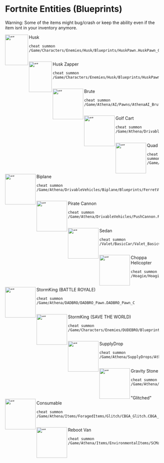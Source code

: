 # Fortnite Entities (Blueprints)

Warning: Some of the items might bug/crash or keep the ability even if the item isnt in your inventory anymore.


<img align="left" src="https://static.wikia.nocookie.net/fortnite/images/f/f2/Husk_-_A.I_-_Fortnite.png" alt= “” width="75" height="100"> Husk

```
cheat summon /Game/Characters/Enemies/Husk/Blueprints/HuskPawn.HuskPawn_C
```
##

<img align="left" src="https://static.wikia.nocookie.net/fortnite/images/c/c7/Zapper_Husk_-_Monster_-_Fortnite.png" alt= “” width="75" height="100"> Husk Zapper

```
cheat summon /Game/Characters/Enemies/Husk/Blueprints/HuskPawn_Zapper.HuskPawn_Zapper_C
```
##

<img align="left" src="https://static.wikia.nocookie.net/fortnite/images/f/f1/Cube_Brute_-_Creatures_-_Fortnite.png" alt= “” width="100" height="100"> Brute

```
cheat summon /Game/Athena/AI/Pawns/AthenaAI_Brute.AthenaAI_Brute_C
```
##

<img align="left" src="https://static.wikia.nocookie.net/fortnite/images/2/20/ATK_-_Vehicle_-_Fortnite.png" alt= “” width="100" height="100"> Golf Cart

```
cheat summon /Game/Athena/DrivableVehicles/Golf_Cart/Golf_Cart_Base/Blueprints/GolfCartVehicleSK.GolfCartVehicleSK_C
```

##
<img align="left" src="https://static.wikia.nocookie.net/fortnite_gamepedia/images/8/80/Quadcrasher_icon.png" alt= “” width="100" height="100"> Quad

```
cheat summon /Game/Athena/DrivableVehicles/AntelopeVehicle.AntelopeVehicle_C
```
##

<img align="left" src="https://static.wikia.nocookie.net/fortnite/images/6/6a/X-4_Stormwing_-_Vehicle_-_Fortnite.png" alt= “” width="100" height="100"> Biplane

```
cheat summon /Game/Athena/DrivableVehicles/Biplane/Blueprints/FerretVehicle.FerretVehicle_C
```
##

<img align="left" src="https://static.wikia.nocookie.net/fortnite_gamepedia/images/d/db/PirateCannonSpawner.png" alt= “” width="100" height="100"> Pirate Cannon

```
cheat summon /Game/Athena/DrivableVehicles/PushCannon.PushCannon_C
```
##

<img align="left" src="https://static.wikia.nocookie.net/fortnite_gamepedia/images/8/8a/Prevalent_Vehicle.png/" alt= “” width="100" height="100"> Sedan

```
cheat summon /Valet/BasicCar/Valet_BasicCar_Vehicle.Valet_BasicCar_Vehicle_C
```
##

<img align="left" src="https://static.wikia.nocookie.net/fortnite/images/e/ec/Choppa_-_Vehicle_-_Fortnite.png" alt= “” width="100" height="100"> Choppa Helicopter

```
cheat summon /Hoagie/HoagieVehicle.HoagieVehicle_C
```
##

<img align="left" src="https://images-wixmp-ed30a86b8c4ca887773594c2.wixmp.com/i/2fea277d-540b-42af-b152-782940dc49ef/ddo3peq-63938573-090b-4bd7-acc6-228ed31e95d1.png" alt= “” width="100" height="100"> StormKing (BATTLE ROYALE)

```
cheat summon /Game/Athena/DADBRO/DADBRO_Pawn.DADBRO_Pawn_C
```
##

<img align="left" src="https://images-wixmp-ed30a86b8c4ca887773594c2.wixmp.com/i/2fea277d-540b-42af-b152-782940dc49ef/ddo3peq-63938573-090b-4bd7-acc6-228ed31e95d1.png" alt= “” width="100" height="100"> StormKing (SAVE THE WORLD)

```
cheat summon /Game/Characters/Enemies/DUDEBRO/Blueprints/DUDEBRO_Pawn.DUDEBRO_Pawn_C
```
##

<img align="left" src="https://static.wikia.nocookie.net/fortnite/images/3/37/Supply_Drop_-_Chests_-_Fortnite.png" alt= “” width="100" height="100"> SupplyDrop

```
cheat summon /Game/Athena/SupplyDrops/AthenaSupplyDrop.AthenaSupplyDrop_C
```
##

<img align="left" src="https://static.wikia.nocookie.net/fortnite/images/b/b0/Hop_Rock_-_Item_-_Fortnite.png" alt= “” width="100" height="100"> Gravity Stone

```
cheat summon /Game/Athena/Items/ForagedItems/LowGravity/CBGA_LowGravity.CBGA_LowGravity_C
```
##

<img align="left" src="https://media.discordapp.net/attachments/1112312558297292833/1113440091659059221/T_UI_MarkerGlitch.png" alt= “” width="100" height="100"> "Glitched" Consumable

```
cheat summon /Game/Athena/Items/ForagedItems/Glitch/CBGA_Glitch.CBGA_Glitch_C
```
##

<img align="left" src="https://static.wikia.nocookie.net/fortnite/images/6/6d/Reboot_Van_%28C3S1%29_-_Feature_-_Fortnite.png" alt= “” width="100" height="100"> Reboot Van

```
cheat summon /Game/Athena/Items/EnvironmentalItems/SCMachine/BGA_Athena_SCMachine.BGA_Athena_SCMachine_C
```
##


